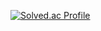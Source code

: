 [![Solved.ac Profile](http://mazassumnida.wtf/api/v2/generate_badge?boj=ldh960)](https://solved.ac/ldh960/)
